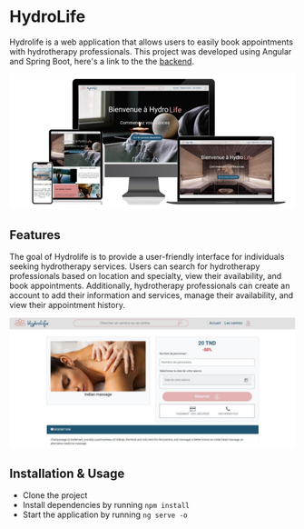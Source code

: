 # HydroLife

Hydrolife is a web application that allows users to easily book appointments with hydrotherapy professionals. This project was developed using Angular and Spring Boot, here's a link to the the [backend](https://github.com/safa-abidi/hydrolife-back-end/).  

<img src="src/assets/devices.png" /> 

## Features
The goal of Hydrolife is to provide a user-friendly interface for individuals seeking hydrotherapy services. Users can search for hydrotherapy professionals based on location and specialty, view their availability, and book appointments. Additionally, hydrotherapy professionals can create an account to add their information and services, manage their availability, and view their appointment history.  


<img src="src/assets/reservation.png" />  

## Installation & Usage
- Clone the project 
- Install dependencies by running ``npm install``  
- Start the application by running ``ng serve -o``

